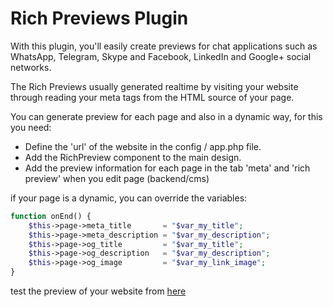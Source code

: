 # Rich Previews Plugin

With this plugin, you'll easily create previews for chat applications such as WhatsApp, Telegram, Skype and Facebook, LinkedIn and Google+ social networks.

The Rich Previews usually generated realtime by visiting your website through reading your meta tags from the HTML source of your page.

You can generate preview for each page and also in a dynamic way, for this you need:

* Define the 'url' of the website in the config / app.php file.
* Add the RichPreview component to the main design.
* Add the preview information for each page in the tab 'meta' and 'rich preview' when you edit page (backend/cms)
 
if your page is a dynamic, you can override the variables:

```php
function onEnd() {
    $this->page->meta_title       = "$var_my_title";
    $this->page->meta_description = "$var_my_description";
    $this->page->og_title         = "$var_my_title";
    $this->page->og_description   = "$var_my_description";
    $this->page->og_image         = "$var_my_link_image";
}
```

test the preview of your website from [here](https://richpreview.com/?url=http%3A%2F%2Faios.pe)